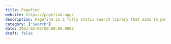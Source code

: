 ```yaml
---
title: Pagefind
website: https://pagefind.app/
description: Pagefind is a fully static search library that aims to perform well on large sites, while using as little of your users’ bandwidth as possible, and without hosting any infrastructure.
category: ["Search"]
date: 2023-02-05T00:00:00.000Z
draft: false
---
```


